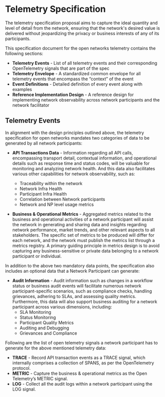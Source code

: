 # Telemetry Specification

The telemetry specification proposal aims to capture the ideal quantity and level of detail from the network, ensuring that the network's desired value is delivered without jeopardizing the privacy or business interests of any of its participants.

This specification document for the open networks telemetry contains the following sections:

- **Telemetry Events** - List of all telemetry events and their corresponding OpenTelemetry signals that are part of the spec
- **Telemetry Envelope** - A standardized common envelope for all telemetry events that encompass the “context” of the event
- **Event Definitions** - Detailed definition of every event along with examples
- **Reference Implementation Design** - A reference design for implementing network observability across network participants and the network facilitator

## Telemetry Events

In alignment with the design principles outlined above, the telemetry specification for open networks mandates two categories of data to be generated by all network participants:

- **API Transactions Data** -  Information regarding all API calls, encompassing transport detail, contextual information, and operational details such as response time and status codes, will be valuable for monitoring and analyzing network health. 
And this data also facilitates various other capabilities for network observability, such as:
  - Traceability within the network
  - Network Infra Health
  - Participant Infra Health
  - Correlation between Network participants
  - Network and NP level usage metrics

- **Business & Operational Metrics** - Aggregated metrics related to the business and operational activities of a network participant will assist the network in generating and sharing data and insights regarding network performance, market trends, and other relevant aspects to all stakeholders.
  The specific set of metrics to be produced will differ for each network, and the network must publish the metrics list through a metrics registry. A primary guiding principle in metrics design is to avoid capturing any business-sensitive or private data belonging to a network participant or individual.

In addition to the above two mandatory data points, the specification also includes an optional data that a Network Participant can generate:

- **Audit Information** - Audit information such as changes in a workflow status or business audit events will facilitate numerous network participant-specific scenarios, such as compliance checks, handling grievances, adhering to SLAs, and assessing quality metrics.
  Furthermore, this data will also support business auditing for a network participant across various dimensions, including:
  - SLA Monitoring
  - Status Monitoring
  - Participant Quality Metrics
  - Auditing and Debugging
  - Grievances and Compliance

Following are the list of open telemetry signals a network participant has to generate for the above mentioned telemetry data:

- **TRACE** - Record API transaction events as a TRACE signal, which internally comprises a collection of SPANS, as per the OpenTelemetry protocol.
- **METRIC** - Capture the business & operational metrics as the Open Telemetry’s METRIC signal. 
- **LOG** - Collect all the audit logs within a network participant using the LOG signal.
